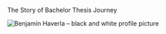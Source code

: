 The Story of Bachelor Thesis Journey

![Benjamín Haverla – black and white profile picture](Photos/PROFILE.pn)
